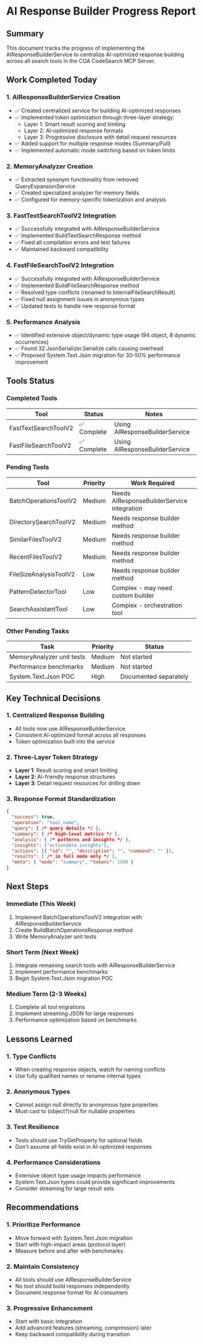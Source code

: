 # AI Response Builder Progress Report

## Summary
This document tracks the progress of implementing the AIResponseBuilderService to centralize AI-optimized response building across all search tools in the COA CodeSearch MCP Server.

## Work Completed Today

### 1. AIResponseBuilderService Creation
- ✅ Created centralized service for building AI-optimized responses
- ✅ Implemented token optimization through three-layer strategy:
  - Layer 1: Smart result scoring and limiting
  - Layer 2: AI-optimized response formats
  - Layer 3: Progressive disclosure with detail request resources
- ✅ Added support for multiple response modes (Summary/Full)
- ✅ Implemented automatic mode switching based on token limits

### 2. MemoryAnalyzer Creation
- ✅ Extracted synonym functionality from removed QueryExpansionService
- ✅ Created specialized analyzer for memory fields
- ✅ Configured for memory-specific tokenization and analysis

### 3. FastTextSearchToolV2 Integration
- ✅ Successfully integrated with AIResponseBuilderService
- ✅ Implemented BuildTextSearchResponse method
- ✅ Fixed all compilation errors and test failures
- ✅ Maintained backward compatibility

### 4. FastFileSearchToolV2 Integration
- ✅ Successfully integrated with AIResponseBuilderService
- ✅ Implemented BuildFileSearchResponse method
- ✅ Resolved type conflicts (renamed to InternalFileSearchResult)
- ✅ Fixed null assignment issues in anonymous types
- ✅ Updated tests to handle new response format

### 5. Performance Analysis
- ✅ Identified extensive object/dynamic type usage (94 object, 8 dynamic occurrences)
- ✅ Found 32 JsonSerializer.Serialize calls causing overhead
- ✅ Proposed System.Text.Json migration for 30-50% performance improvement

## Tools Status

### Completed Tools
| Tool | Status | Notes |
|------|--------|-------|
| FastTextSearchToolV2 | ✅ Complete | Using AIResponseBuilderService |
| FastFileSearchToolV2 | ✅ Complete | Using AIResponseBuilderService |

### Pending Tools
| Tool | Priority | Work Required |
|------|----------|---------------|
| BatchOperationsToolV2 | Medium | Needs AIResponseBuilderService integration |
| DirectorySearchToolV2 | Medium | Needs response builder method |
| SimilarFilesToolV2 | Medium | Needs response builder method |
| RecentFilesToolV2 | Medium | Needs response builder method |
| FileSizeAnalysisToolV2 | Low | Needs response builder method |
| PatternDetectorTool | Low | Complex - may need custom builder |
| SearchAssistantTool | Low | Complex - orchestration tool |

### Other Pending Tasks
| Task | Priority | Status |
|------|----------|--------|
| MemoryAnalyzer unit tests | Medium | Not started |
| Performance benchmarks | Medium | Not started |
| System.Text.Json POC | High | Documented separately |

## Key Technical Decisions

### 1. Centralized Response Building
- All tools now use AIResponseBuilderService
- Consistent AI-optimized format across all responses
- Token optimization built into the service

### 2. Three-Layer Token Strategy
- **Layer 1**: Result scoring and smart limiting
- **Layer 2**: AI-friendly response structures
- **Layer 3**: Detail request resources for drilling down

### 3. Response Format Standardization
```json
{
  "success": true,
  "operation": "tool_name",
  "query": { /* query details */ },
  "summary": { /* high-level metrics */ },
  "analysis": { /* patterns and insights */ },
  "insights": ["actionable insights"],
  "actions": [{ "id": "", "description": "", "command": "" }],
  "results": [ /* in full mode only */ ],
  "meta": { "mode": "summary", "tokens": 1500 }
}
```

## Next Steps

### Immediate (This Week)
1. Implement BatchOperationsToolV2 integration with AIResponseBuilderService
2. Create BuildBatchOperationsResponse method
3. Write MemoryAnalyzer unit tests

### Short Term (Next Week)
1. Integrate remaining search tools with AIResponseBuilderService
2. Implement performance benchmarks
3. Begin System.Text.Json migration POC

### Medium Term (2-3 Weeks)
1. Complete all tool migrations
2. Implement streaming JSON for large responses
3. Performance optimization based on benchmarks

## Lessons Learned

### 1. Type Conflicts
- When creating response objects, watch for naming conflicts
- Use fully qualified names or rename internal types

### 2. Anonymous Types
- Cannot assign null directly to anonymous type properties
- Must cast to (object?)null for nullable properties

### 3. Test Resilience
- Tests should use TryGetProperty for optional fields
- Don't assume all fields exist in AI-optimized responses

### 4. Performance Considerations
- Extensive object type usage impacts performance
- System.Text.Json types could provide significant improvements
- Consider streaming for large result sets

## Recommendations

### 1. Prioritize Performance
- Move forward with System.Text.Json migration
- Start with high-impact areas (protocol layer)
- Measure before and after with benchmarks

### 2. Maintain Consistency
- All tools should use AIResponseBuilderService
- No tool should build responses independently
- Document response format for AI consumers

### 3. Progressive Enhancement
- Start with basic integration
- Add advanced features (streaming, compression) later
- Keep backward compatibility during transition
